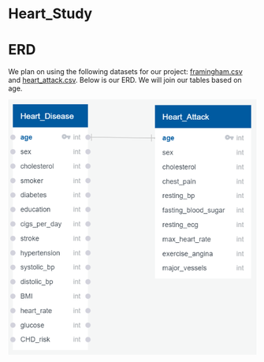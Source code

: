 # Heart_Study

# ERD
We plan on using the following datasets for our project: [framingham.csv](https://github.com/echuung94/Heart_Study/blob/ncao/Resources/framingham.csv) and [heart_attack.csv](https://github.com/echuung94/Heart_Study/blob/ncao/Resources/heart_attack.csv). Below is our ERD. We will join our tables based on age.

  <p align="center"><img src="Resources/ERD.PNG"></p>
